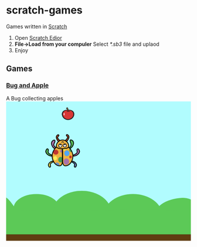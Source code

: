 # scratch-games
Games written in [Scratch](https://scratch.mit.edu)

1. Open [Scratch Edior](https://scratch.mit.edu/projects/editor/)
2. **File->Load from your compuler** Select _*.sb3_ file and uplaod
3. Enjoy

## Games

### [Bug and Apple](Bug-and-Apple.sb3)

A Bug collecting apples
![](Bug-and-Apple.png)
